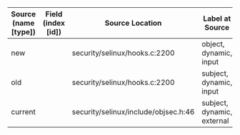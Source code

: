 | Source (name [type])    | Field (index [id]) | Source Location                        | Label at Source               |
|-------------------------|--------------------|----------------------------------------|-------------------------------|
| new                     |                    | security/selinux/hooks.c:2200          | object, dynamic, input        |
| old                     |                    | security/selinux/hooks.c:2200          | subject, dynamic, input       |
| current                 |                    | security/selinux/include/objsec.h:46   | subject, dynamic, external    |